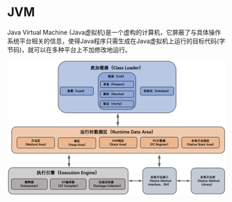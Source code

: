 # JVM

Java Virtual Machine (Java虚拟机)是一个虚构的计算机，它屏蔽了与具体操作系统平台相关的信息，使得Java程序只需生成在Java虚拟机上运行的目标代码(字节码)，就可以在多种平台上不加修改地运行。

![](./img/jvm.png)
